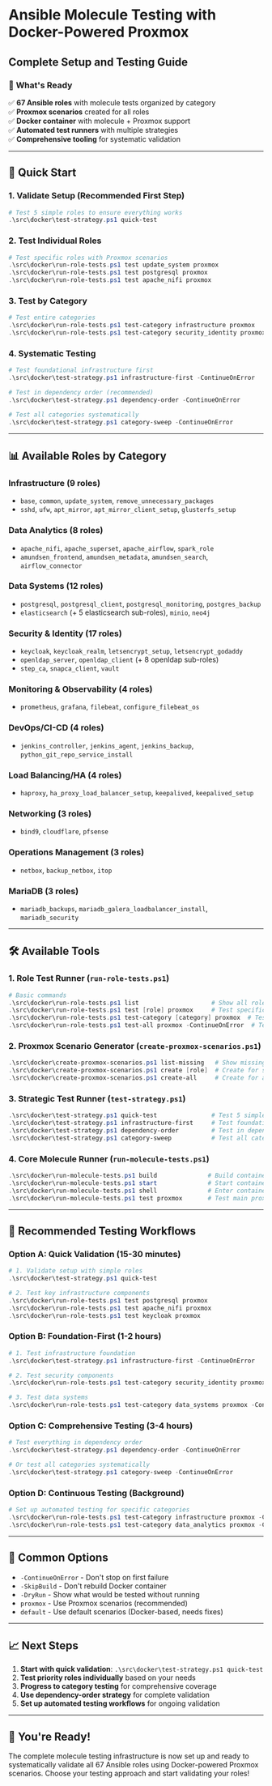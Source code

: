 # Ansible Molecule Testing with Docker-Powered Proxmox
## Complete Setup and Testing Guide

### 🎯 **What's Ready**

✅ **67 Ansible roles** with molecule tests organized by category  
✅ **Proxmox scenarios** created for all roles  
✅ **Docker container** with molecule + Proxmox support  
✅ **Automated test runners** with multiple strategies  
✅ **Comprehensive tooling** for systematic validation  

---

## 🚀 **Quick Start**

### 1. **Validate Setup** (Recommended First Step)
```powershell
# Test 5 simple roles to ensure everything works
.\src\docker\test-strategy.ps1 quick-test
```

### 2. **Test Individual Roles**
```powershell
# Test specific roles with Proxmox scenarios
.\src\docker\run-role-tests.ps1 test update_system proxmox
.\src\docker\run-role-tests.ps1 test postgresql proxmox
.\src\docker\run-role-tests.ps1 test apache_nifi proxmox
```

### 3. **Test by Category**
```powershell
# Test entire categories
.\src\docker\run-role-tests.ps1 test-category infrastructure proxmox
.\src\docker\run-role-tests.ps1 test-category security_identity proxmox -ContinueOnError
```

### 4. **Systematic Testing**
```powershell
# Test foundational infrastructure first
.\src\docker\test-strategy.ps1 infrastructure-first -ContinueOnError

# Test in dependency order (recommended)
.\src\docker\test-strategy.ps1 dependency-order -ContinueOnError

# Test all categories systematically
.\src\docker\test-strategy.ps1 category-sweep -ContinueOnError
```

---

## 📊 **Available Roles by Category**

### **Infrastructure** (9 roles)
- `base`, `common`, `update_system`, `remove_unnecessary_packages`
- `sshd`, `ufw`, `apt_mirror`, `apt_mirror_client_setup`, `glusterfs_setup`

### **Data Analytics** (8 roles)
- `apache_nifi`, `apache_superset`, `apache_airflow`, `spark_role`
- `amundsen_frontend`, `amundsen_metadata`, `amundsen_search`, `airflow_connector`

### **Data Systems** (12 roles)
- `postgresql`, `postgresql_client`, `postgresql_monitoring`, `postgres_backup`
- `elasticsearch` (+ 5 elasticsearch sub-roles), `minio`, `neo4j`

### **Security & Identity** (17 roles)
- `keycloak`, `keycloak_realm`, `letsencrypt_setup`, `letsencrypt_godaddy`
- `openldap_server`, `openldap_client` (+ 8 openldap sub-roles)
- `step_ca`, `snapca_client`, `vault`

### **Monitoring & Observability** (4 roles)
- `prometheus`, `grafana`, `filebeat`, `configure_filebeat_os`

### **DevOps/CI-CD** (4 roles)
- `jenkins_controller`, `jenkins_agent`, `jenkins_backup`, `python_git_repo_service_install`

### **Load Balancing/HA** (4 roles)
- `haproxy`, `ha_proxy_load_balancer_setup`, `keepalived`, `keepalived_setup`

### **Networking** (3 roles)
- `bind9`, `cloudflare`, `pfsense`

### **Operations Management** (3 roles)
- `netbox`, `backup_netbox`, `itop`

### **MariaDB** (3 roles)
- `mariadb_backups`, `mariadb_galera_loadbalancer_install`, `mariadb_security`

---

## 🛠 **Available Tools**

### **1. Role Test Runner** (`run-role-tests.ps1`)
```powershell
# Basic commands
.\src\docker\run-role-tests.ps1 list                    # Show all roles
.\src\docker\run-role-tests.ps1 test [role] proxmox     # Test specific role
.\src\docker\run-role-tests.ps1 test-category [category] proxmox  # Test category
.\src\docker\run-role-tests.ps1 test-all proxmox -ContinueOnError  # Test everything
```

### **2. Proxmox Scenario Generator** (`create-proxmox-scenarios.ps1`)
```powershell
.\src\docker\create-proxmox-scenarios.ps1 list-missing   # Show missing scenarios
.\src\docker\create-proxmox-scenarios.ps1 create [role]  # Create for specific role
.\src\docker\create-proxmox-scenarios.ps1 create-all     # Create for all roles (DONE)
```

### **3. Strategic Test Runner** (`test-strategy.ps1`)
```powershell
.\src\docker\test-strategy.ps1 quick-test               # Test 5 simple roles
.\src\docker\test-strategy.ps1 infrastructure-first     # Test foundation roles
.\src\docker\test-strategy.ps1 dependency-order         # Test in dependency order
.\src\docker\test-strategy.ps1 category-sweep           # Test all categories
```

### **4. Core Molecule Runner** (`run-molecule-tests.ps1`)
```powershell
.\src\docker\run-molecule-tests.ps1 build              # Build container
.\src\docker\run-molecule-tests.ps1 start              # Start container
.\src\docker\run-molecule-tests.ps1 shell              # Enter container shell
.\src\docker\run-molecule-tests.ps1 test proxmox       # Test main proxmox scenario
```

---

## 🎯 **Recommended Testing Workflows**

### **Option A: Quick Validation** (15-30 minutes)
```powershell
# 1. Validate setup with simple roles
.\src\docker\test-strategy.ps1 quick-test

# 2. Test key infrastructure components
.\src\docker\run-role-tests.ps1 test postgresql proxmox
.\src\docker\run-role-tests.ps1 test apache_nifi proxmox
.\src\docker\run-role-tests.ps1 test keycloak proxmox
```

### **Option B: Foundation-First** (1-2 hours)
```powershell
# 1. Test infrastructure foundation
.\src\docker\test-strategy.ps1 infrastructure-first -ContinueOnError

# 2. Test security components
.\src\docker\run-role-tests.ps1 test-category security_identity proxmox -ContinueOnError

# 3. Test data systems
.\src\docker\run-role-tests.ps1 test-category data_systems proxmox -ContinueOnError
```

### **Option C: Comprehensive Testing** (3-4 hours)
```powershell
# Test everything in dependency order
.\src\docker\test-strategy.ps1 dependency-order -ContinueOnError

# Or test all categories systematically
.\src\docker\test-strategy.ps1 category-sweep -ContinueOnError
```

### **Option D: Continuous Testing** (Background)
```powershell
# Set up automated testing for specific categories
.\src\docker\run-role-tests.ps1 test-category infrastructure proxmox -ContinueOnError > infrastructure-test-results.log
.\src\docker\run-role-tests.ps1 test-category data_analytics proxmox -ContinueOnError > data-analytics-test-results.log
```

---

## 🔧 **Common Options**

- `-ContinueOnError` - Don't stop on first failure
- `-SkipBuild` - Don't rebuild Docker container  
- `-DryRun` - Show what would be tested without running
- `proxmox` - Use Proxmox scenarios (recommended)
- `default` - Use default scenarios (Docker-based, needs fixes)

---

## 📈 **Next Steps**

1. **Start with quick validation**: `.\src\docker\test-strategy.ps1 quick-test`
2. **Test priority roles individually** based on your needs
3. **Progress to category testing** for comprehensive coverage
4. **Use dependency-order strategy** for complete validation
5. **Set up automated testing workflows** for ongoing validation

---

## 🎉 **You're Ready!**

The complete molecule testing infrastructure is now set up and ready to systematically validate all 67 Ansible roles using Docker-powered Proxmox scenarios. Choose your testing approach and start validating your roles!
